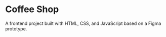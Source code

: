 # Coffee Shop

A frontend project built with HTML, CSS, and JavaScript based on a Figma prototype.

